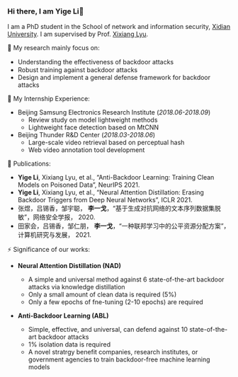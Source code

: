 ### Hi there, I am Yige Li👋

I am a PhD student in the School of network and information security, [Xidian University](https://www.xidian.edu.cn/). I am supervised by Prof. [Xixiang Lyu](https://web.xidian.edu.cn/xxlv/). 

🔭 My research mainly focus on:

- Understanding the eﬀectiveness of backdoor attacks
- Robust training against backdoor attacks
- Design and implement a general defense framework for backdoor attacks

🤔 My Internship Experience:

- Beijing Samsung Electronics Research Institute (*2018.06-2018.09*)
  - Review study on model lightweight methods
  - Lightweight face detection based on MtCNN
- Beijing Thunder R&D Center (*2018.03-2018.06*)
  - Large-scale video retrieval based on perceptual hash
  - Web video annotation tool development

🌱 Publications:

- **Yige Li**, Xixiang Lyu, et al., “Anti-Backdoor Learning: Training Clean Models on Poisoned Data”, NeurIPS 2021.
- **Yige Li**, Xixiang Lyu, et al., “Neural Attention Distillation: Erasing Backdoor Triggers from Deep Neural Networks”, ICLR 2021.
- 张煜，吕锡香，邹宇聪， **李一戈**，“基于生成对抗网络的文本序列数据集脱敏”，网络安全学报， 2020.
- 田家会，吕锡香，邹仁朋， **李一戈**，“一种联邦学习中的公平资源分配方案”，计算机研究与发展， 2021.

⚡ Significance of our works:

- **Neural Attention Distillation (NAD)**
  - A simple and universal method against 6 state-of-the-art backdoor attacks via knowledge distillation
  - Only a small amount of clean data is required (5%)
  - Only a few epochs of fne-tuning (2-10 epochs) are required

- **Anti-Backdoor Learning (ABL)**
  - Simple, effective, and universal, can defend against 10 state-of-the-art backdoor attacks
  - 1\% isolation data is required
  - A novel stratrgy benefit companies, research institutes, or government agencies to train backdoor-free machine learning models



<!--
**Yige-Li** is a ✨ _special_ ✨ repository because its `README.md` (this file) appears on your GitHub profile.

Here are some ideas to get you started:

- 🔭 I’m currently working on ...
- 🌱 I’m currently learning ...
- 👯 I’m looking to collaborate on ...
- 🤔 I’m looking for help with ...
- 💬 Ask me about ...
- 📫 How to reach me: ...
- 😄 Pronouns: ...
- ⚡ Fun fact: ...
  -->
